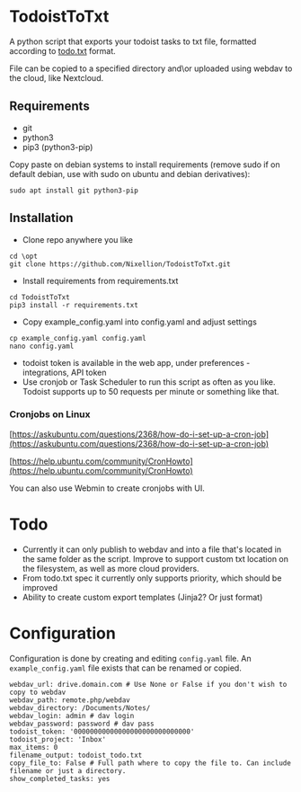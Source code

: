 # TodoistToTxt

 A python script that exports your todoist tasks to txt file, formatted according to [todo.txt](https://github.com/todotxt/todo.txt) format.
 
 File can be copied to a specified directory and\or uploaded using webdav to the cloud, like Nextcloud.
 
 
 
## Requirements
- git
- python3
- pip3 (python3-pip)

Copy paste on debian systems to install requirements (remove sudo if on default debian, use with sudo on ubuntu and debian derivatives):

```
sudo apt install git python3-pip
```
 
## Installation 
 
- Clone repo anywhere you like
```
cd \opt
git clone https://github.com/Nixellion/TodoistToTxt.git
```
- Install requirements from requirements.txt
```
cd TodoistToTxt
pip3 install -r requirements.txt
```
- Copy example_config.yaml into config.yaml and adjust settings
```
cp example_config.yaml config.yaml
nano config.yaml
```
- todoist token is available in the web app, under preferences - integrations, API token
- Use cronjob or Task Scheduler to run this script as often as you like. Todoist supports up to 50 requests per minute or something like that.

### Cronjobs on Linux

[https://askubuntu.com/questions/2368/how-do-i-set-up-a-cron-job](https://askubuntu.com/questions/2368/how-do-i-set-up-a-cron-job)

[https://help.ubuntu.com/community/CronHowto](https://help.ubuntu.com/community/CronHowto)

You can also use Webmin to create cronjobs with UI.

# Todo

- Currently it can only publish to webdav and into a file that's located in the same folder as the script. Improve to support custom txt location on the filesystem, as well as more cloud providers.
- From todo.txt spec it currently only supports priority, which should be improved
- Ability to create custom export templates (Jinja2? Or just format)


# Configuration

Configuration is done by creating and editing `config.yaml` file. An `example_config.yaml` file exists that can be renamed or copied.

```
webdav_url: drive.domain.com # Use None or False if you don't wish to copy to webdav
webdav_path: remote.php/webdav
webdav_directory: /Documents/Notes/
webdav_login: admin # dav login
webdav_password: password # dav pass
todoist_token: '00000000000000000000000000000'
todoist_project: 'Inbox'
max_items: 0
filename_output: todoist_todo.txt
copy_file_to: False # Full path where to copy the file to. Can include filename or just a directory.
show_completed_tasks: yes
```


